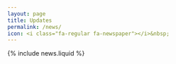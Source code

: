 ```yaml
---
layout: page
title: Updates
permalink: /news/
icon: <i class="fa-regular fa-newspaper"></i>&nbsp;
---
```


{% include news.liquid %}
